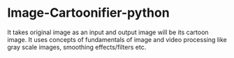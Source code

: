 # Image-Cartoonifier-python
It takes original image as an input and output image will be its cartoon image. It uses concepts of fundamentals of image and video processing like gray scale images, smoothing effects/filters etc.

